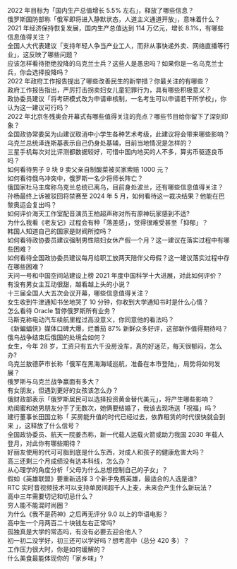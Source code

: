 2022 年目标为「国内生产总值增长 5.5% 左右」，释放了哪些信息？  
俄罗斯国防部称「俄军即将进入静默状态，人道主义通道开放」，意味着什么？  
2021 年经济保持恢复发展，国内生产总值达到 114 万亿元，增长 8.1%，有哪些信息值得关注？  
全国人大代表建议「支持年轻人争当产业工人，而非从事快递外卖、网络直播等行业」，这反映了哪些问题？  
应该怎样看待拒绝投降的乌克兰士兵？这些人是愚忠吗？如果你是一名乌克兰士兵，你会选择投降吗？  
2022 年政府工作报告提出了哪些改善民生的新举措？你最关注的有哪些？  
政府工作报告指出，严厉打击拐卖妇女儿童犯罪行为，具有哪些积极意义？  
政协委员建议「将考研模式改为申请审核制，一名考生可以申请若干所学校」，你认为这一建议可行吗？  
2022 年北京冬残奥会开幕式有哪些值得关注的亮点？哪些节目给你留下了深刻印象？  
全国政协常委吴为山建议取消中小学生各种艺术考级，此建议将会带来哪些影响？  
乌克兰总统泽连斯基表示自己仍身处基辅，目前当地情况是怎样的？  
三星手机每次对比评测都数据较好，可惜中国内地买的人不多，算劣币驱逐良币吗？  
如何看待男子 9 块 9 卖父亲自制酸菜被买家索赔 1000 元？  
如何看待俄乌冲突中，俄罗斯一名少将师长阵亡？  
俄国家杜马主席称乌克兰总统已离乌，目前身处波兰，还有哪些信息值得关注？  
孙杨最终上诉被驳回将禁赛至 2024 年 5 月，如何看待这一裁决结果？他能在巴黎奥运会复出吗？  
如何评价海天工作室配音演员王柏超声称对所有原神玩家感到不适?  
为什么我看《老友记》过程会有种「落差感」，觉得很难受甚至「抑郁」？  
韩国人知道自己的国家是财阀所控吗？  
如何看待政协委员建议强制男性陪妇女休产假一个月？这一建议在落实过程中有哪些困难？  
如何看待全国政协委员建议每月给职工放两天陪伴父母假？这一建议落实过程中存在哪些困难？  
天问一号和中国空间站建设上榜 2021 年度中国科学十大进展，对此如何评价？  
有没有男女主互动很甜，越看越上头的小说？  
十三届全国人大五次会议开幕，哪些信息值得关注？  
女生收到牛津通知书坐地哭了 10 分钟，你收到大学通知书时是什么心情？  
怎么看待 Oracle 暂停俄罗斯所有业务？  
马斯克称电动汽车续航里程过高没意义，你同意他的看法吗？  
《新蝙蝠侠》媒体口碑大爆，烂番茄 87% 新鲜众多好评，这部新作值得期待吗？  
俄乌战争结束后俄国的处境会如何？  
女生，今年 28 岁，工资只有五六千没房没车，真的好迷茫，每天很郁闷，怎么办?  
乌克兰敖德萨市长称「俄军在黑海海域巡航，准备在本市登陆」，局势将如何发展？  
俄罗斯与乌克兰战争赢面有多大？  
有女朋友，但遇到更好的女孩该怎么办？  
俄财政部表示「俄罗斯居民可以选择投资黄金替代美元」，将产生哪些影响？  
劝闺蜜和她男朋友分手了无数次，她俩要结婚了，我该去现场送「祝福」吗？  
建行董事长田国立称「 买房能升值的时代已经过去，依靠租赁的时代很快就会到来 」，这释放了什么信号？  
全国政协委员、航天一院姜杰称，新一代载人运载火箭或助力我国 2030 年载人登月，对此你有哪些期待？  
好丽友使用的代可可脂到底是什么东西，对成人和孩子的健康危害大吗？  
高三还剩三个月成绩没有达本科线，怎么办？  
从心理学的角度分析「父母为什么总想控制自己的子女」？  
假如《英雄联盟》要重新选择 3 个新手免费英雄，最适合的人选是谁?  
RTC 实时音视频技术可以支持单房间超千人上麦，未来会产生什么新玩法？  
高中三年需要切记和切忌什么？  
穷人能不能混时尚圈？  
为什么《我不是药神》之后再无评分 9.0 以上的华语电影？  
高中生一个月两百二十块钱左右正常吗?  
孤独真是大学的常态吗，有没有必要去迎合他人？  
初一初二没学好，初三还可以学好吗？想考高中（总分 420 多）？  
工作压力很大时，你是如何缓解的？  
什么美食最能体现你的「家乡味」?  

